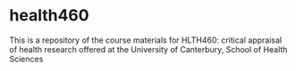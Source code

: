 # health460
This is a repository of the course materials for HLTH460: critical appraisal of health research offered at the University of Canterbury, School of Health Sciences
